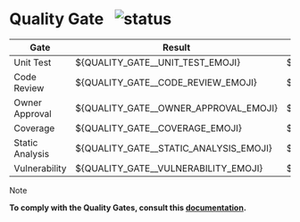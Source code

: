 # Quality Gate &nbsp; ![status](https://img.shields.io/badge/${STATUS_BADGE}?style=flat)

| Gate            | Result                                 | Description                                 |
|-----------------|----------------------------------------|---------------------------------------------|
| Unit Test       | ${QUALITY_GATE__UNIT_TEST_EMOJI}       | ${QUALITY_GATE__UNIT_TEST_DESCRIPTION}      |
| Code Review     | ${QUALITY_GATE__CODE_REVIEW_EMOJI}     | ${QUALITY_GATE__CODE_REVIEW_DESCRIPTION}    |
| Owner Approval  | ${QUALITY_GATE__OWNER_APPROVAL_EMOJI}  | ${QUALITY_GATE__OWNER_APPROVAL_DESCRIPTION} |
| Coverage        | ${QUALITY_GATE__COVERAGE_EMOJI}        | ${QUALITY_GATE__COVERAGE_DESCRIPTION}       |
| Static Analysis | ${QUALITY_GATE__STATIC_ANALYSIS_EMOJI} | ${QUALITY_GATE__STATIC_ANALYSIS_DESCRIPTION}|
| Vulnerability   | ${QUALITY_GATE__VULNERABILITY_EMOJI}   | ${QUALITY_GATE__VULNERABILITY_DESCRIPTION}  |

> [!NOTE]
> **To comply with the Quality Gates, consult this [documentation](${DOCS_URL}).**
